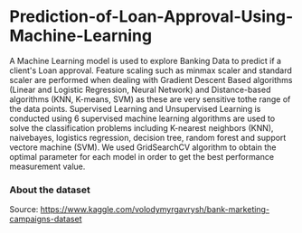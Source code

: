 # Prediction-of-Loan-Approval-Using-Machine-Learning
A Machine Learning model is used to explore Banking Data to predict if a client's Loan approval. 
Feature scaling such as minmax scaler and standard scaler are performed when dealing with Gradient Descent Based algorithms (Linear and Logistic Regression, Neural Network) and Distance-based algorithms (KNN, K-means, SVM) as these are very sensitive tothe range of the data points.
Supervised Learning and Unsupervised Learning is conducted using 6 supervised machine learning algorithms are used to solve the classification problems including K-nearest neighbors (KNN), naivebayes, logistics regression, decision tree, random forest and support vectore machine (SVM).
We used GridSearchCV algorithm to obtain the optimal parameter for each model in order to get the best performance measurement value.


### About the dataset 
Source: https://www.kaggle.com/volodymyrgavrysh/bank-marketing-campaigns-dataset
